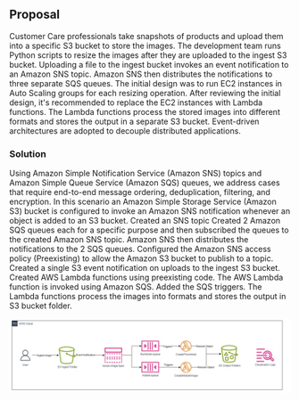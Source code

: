 ## Proposal
Customer Care professionals take snapshots of products and upload them into a specific S3 bucket to store the images. 
The development team runs Python scripts to resize the images after they are uploaded to the ingest S3 bucket. 
Uploading a file to the ingest bucket invokes an event notification to an Amazon SNS topic. 
Amazon SNS then distributes the notifications to three separate SQS queues. 
The initial design was to run EC2 instances in Auto Scaling groups for each resizing operation. 
After reviewing the initial design, it's recommended to replace the EC2 instances with Lambda functions. 
The Lambda functions process the stored images into different formats and stores the output in a separate S3 bucket. 
Event-driven architectures are adopted to decouple distributed applications.


### Solution
Using Amazon Simple Notification Service (Amazon SNS) topics and Amazon Simple Queue Service (Amazon SQS) queues, we address cases that require end-to-end message ordering, deduplication, filtering, and encryption.
In this scenario an Amazon Simple Storage Service (Amazon S3) bucket is configured to invoke an Amazon SNS notification whenever an object is added to an S3 bucket. 
Created an SNS topic
Created 2 Amazon SQS queues each for a specific purpose and then subscribed the queues to the created Amazon SNS topic.
Amazon SNS then distributes the notifications to the 2 SQS queues.
Configured the Amazon SNS access policy (Preexisting) to allow the Amazon S3 bucket to publish to a topic.
Created a single S3 event notification on uploads to the ingest S3 bucket.
Created AWS Lambda functions using preexisting code. The AWS Lambda function is invoked using Amazon SQS. Added the SQS triggers. 
The Lambda functions process the images into formats and stores the output in S3 bucket folder.

![Image](https://github.com/Irene890/Images/blob/main/Serveless.design.png)

